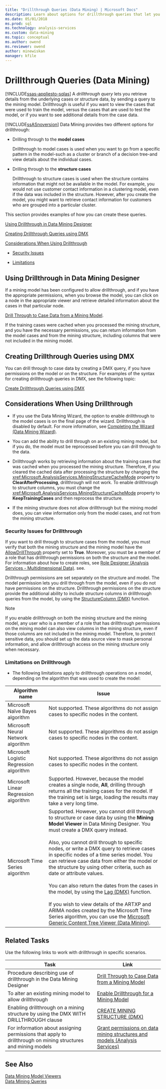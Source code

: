 ```yaml
---
title: "Drillthrough Queries (Data Mining) | Microsoft Docs"
description: Learn about options for drillthrough queries that let you get details from the underlying cases or structure data by sending a query to the mining model.
ms.date: 05/01/2018
ms.prod: sql
ms.technology: analysis-services
ms.custom: data-mining
ms.topic: conceptual
ms.author: owend
ms.reviewer: owend
author: minewiskan
manager: kfile
---
```

# Drillthrough Queries (Data Mining)
[!INCLUDE[ssas-appliesto-sqlas](../includes/ssas-appliesto-sqlas.md)]
  A *drillthrough query* lets you retrieve details from the underlying cases or structure data, by sending a query to the mining model. Drillthrough is useful if you want to view the cases that were used to train the model, versus the cases that are used to test the model, or if you want to see additional details from the case data.  
  
 [!INCLUDE[ssASnoversion](../includes/ssasnoversion-md.md)] Data Mining provides two different options for drillthrough:  
  
-   Drilling through to the **model cases**  
  
     Drillthrough to model cases is used when you want to go from a specific pattern in the model-such as a cluster or branch of a decision tree-and view details about the individual cases.  
  
-   Drilling through to the **structure cases**  
  
     Drillthrough to structure cases is used when the structure contains information that might not be available in the model. For example, you would not use customer contact information in a clustering model, even if the data was included in the structure. However, after you create the model, you might want to retrieve contact information for customers who are grouped into a particular cluster.  
  
 This section provides examples of how you can create these queries.  
  
 [Using Drillthrough in Data Mining Designer](#bkmk_Designer)  
  
 [Creating Drillthrough Queries using DMX](#bkmk_DMX)  
  
 [Considerations When Using Drillthrough](#bkmk_Considerations)  
  
-   [Security Issues](#bkmk_Security)  
  
-   [Limitations](#bkmk_Limits)  
  
##  <a name="bkmk_Designer"></a> Using Drillthrough in Data Mining Designer  
 If a mining model has been configured to allow drillthrough, and if you have the appropriate permissions, when you browse the model, you can click on a node in the appropriate viewer and retrieve detailed information about the cases in that particular node.  
  
 [Drill Through to Case Data from a Mining Model](../../analysis-services/data-mining/drill-through-to-case-data-from-a-mining-model.md).  
  
 If the training cases were cached when you processed the mining structure, and you have the necessary permissions, you can return information from the model cases and from the mining structure, including columns that were not included in the mining model.  
  
##  <a name="bkmk_DMX"></a> Creating Drillthrough Queries using DMX  
 You can drill through to case data by creating a DMX query, if you have permissions on the model or on the structure. For examples of the syntax for creating drillthrough queries in DMX, see the following topic:  
  
 [Create Drillthrough Queries using DMX](../../analysis-services/data-mining/create-drillthrough-queries-using-dmx.md)  
  
##  <a name="bkmk_Considerations"></a> Considerations When Using Drillthrough  
  
-   If you use the Data Mining Wizard, the option to enable drillthrough to the model cases is on the final page of the wizard. Drillthrough is disabled by default. For more information, see [Completing the Wizard &#40;Data Mining Wizard&#41;](https://msdn.microsoft.com/library/6aef1548-35eb-42fd-ae87-63650a79eda1).  
  
-   You can add the ability to drill through on an existing mining model, but if you do, the model must be reprocessed before you can drill through to the data.  
  
-   Drillthrough works by retrieving information about the training cases that was cached when you processed the mining structure. Therefore, if you cleared the cached data after processing the structure by changing the <xref:Microsoft.AnalysisServices.MiningStructureCacheMode> property to **ClearAfterProcessing**, drillthrough will not work. To enable drillthrough to structure columns, you must change the <xref:Microsoft.AnalysisServices.MiningStructureCacheMode> property to **KeepTrainingCases** and then reprocess the structure.  
  
-   If the mining structure does not allow drillthrough but the mining model does, you can view information only from the model cases, and not from the mining structure.  
  
###  <a name="bkmk_Security"></a> Security Issues for Drillthrough  
 If you want to drill through to structure cases from the model, you must verify that both the mining structure and the mining model have the [AllowDrillThrough](https://docs.microsoft.com/analysis-services/assl/properties/allowdrillthrough-element-assl) property set to **True**. Moreover, you must be a member of a role that has drillthrough permissions on both the structure and the model. For information about how to create roles, see [Role Designer &#40;Analysis Services - Multidimensional Data&#41;](https://msdn.microsoft.com/library/e8ba42db-0565-4d68-b3ab-0c63d8d07192). see.  
  
 Drillthrough permissions are set separately on the structure and model. The model permission lets you drill through from the model, even if you do not have permissions on the structure. Drillthrough permissions on the structure provide the additional ability to include structure columns in drillthrough queries from the model, by using the [StructureColumn &#40;DMX&#41;](/sql/dmx/structurecolumn-dmx) function.  
  
> [!NOTE]  
>  If you enable drillthrough on both the mining structure and the mining model, any user who is a member of a role that has drillthrough permissions on the mining model can also view columns in the mining structure, even if those columns are not included in the mining model. Therefore, to protect sensitive data, you should set up the data source view to mask personal information, and allow drillthrough access on the mining structure only when necessary.  
  
###  <a name="bkmk_Limits"></a> Limitations on Drillthrough  
  
-   The following limitations apply to drillthrough operations on a model, depending on the algorithm that was used to create the model:  
  
|Algorithm name|Issue|  
|--------------------|-----------|  
|Microsoft Naïve Bayes algorithm|Not supported. These algorithms do not assign cases to specific nodes in the content.|  
|Microsoft Neural Network algorithm|Not supported. These algorithms do not assign cases to specific nodes in the content.|  
|Microsoft Logistic Regression algorithm|Not supported. These algorithms do not assign cases to specific nodes in the content.|  
|Microsoft Linear Regression algorithm|Supported. However, because the model creates a single node, **All**, drilling through returns all the training cases for the model. If the training set is large, loading the results may take a very long time.|  
|Microsoft Time Series algorithm|Supported. However, you cannot drill through to structure or case data by using the **Mining Model Viewer** in Data Mining Designer. You must create a DMX query instead.<br /><br /> Also, you cannot drill through to specific nodes, or write a DMX query to retrieve cases in specific nodes of a time series model. You can retrieve case data from either the model or the structure by using other criteria, such as date or attribute values.<br /><br /> You can also return the dates from the cases in the model, by using the [Lag &#40;DMX&#41;](/sql/dmx/lag-dmx) function.<br /><br /> If you wish to view details of the ARTXP and ARIMA nodes created by the Microsoft Time Series algorithm, you can use the [Microsoft Generic Content Tree Viewer &#40;Data Mining&#41;](https://msdn.microsoft.com/library/751b4393-f6fd-48c1-bcef-bdca589ce34c).|  
  
##  <a name="bkmk_Tasks"></a> Related Tasks  
 Use the following links to work with drillthrough in specific scenarios.  
  
|Task|Link|  
|----------|----------|  
|Procedure describing use of drillthrough in the Data Mining Designer|[Drill Through to Case Data from a Mining Model](../../analysis-services/data-mining/drill-through-to-case-data-from-a-mining-model.md)|  
|To alter an existing mining model to allow drillthrough|[Enable Drillthrough for a Mining Model](../../analysis-services/data-mining/enable-drillthrough-for-a-mining-model.md)|  
|Enabling drillthrough on a mining structure by using the DMX WITH DRILLTHROUGH clause|[CREATE MINING STRUCTURE &#40;DMX&#41;](/sql/dmx/create-mining-structure-dmx)|  
|For information about assigning permissions that apply to drillthrough on mining structures and mining models|[Grant permissions on data mining structures and models &#40;Analysis Services&#41;](../../analysis-services/multidimensional-models/grant-permissions-on-data-mining-structures-and-models-analysis-services.md)|  
  
## See Also  
 [Data Mining Model Viewers](../../analysis-services/data-mining/data-mining-model-viewers.md)   
 [Data Mining Queries](../../analysis-services/data-mining/data-mining-queries.md)  
  
  
